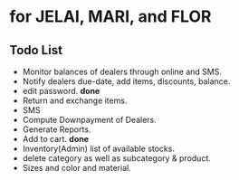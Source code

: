 for JELAI, MARI, and FLOR
==========================

Todo List
---------

* Monitor balances of dealers through online and SMS.
* Notify dealers due-date, add items, discounts, balance.
* edit password. **done**
* Return and exchange items.
* SMS
* Compute Downpayment of Dealers.
* Generate Reports.
* Add to cart. **done**
* Inventory(Admin) list of available stocks.
* delete category as well as subcategory & product.
* Sizes and color and material.

